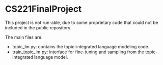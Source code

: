 # CS221FinalProject

This project is not run-able, due to some proprietary code that could not be included in the public repository. 

The main files are:

* topic_lm.py: contains the topic-integrated language modeling code. 
* train_topic_lm.py: interface for fine-tuning and sampling from the topic-integrated language model.
